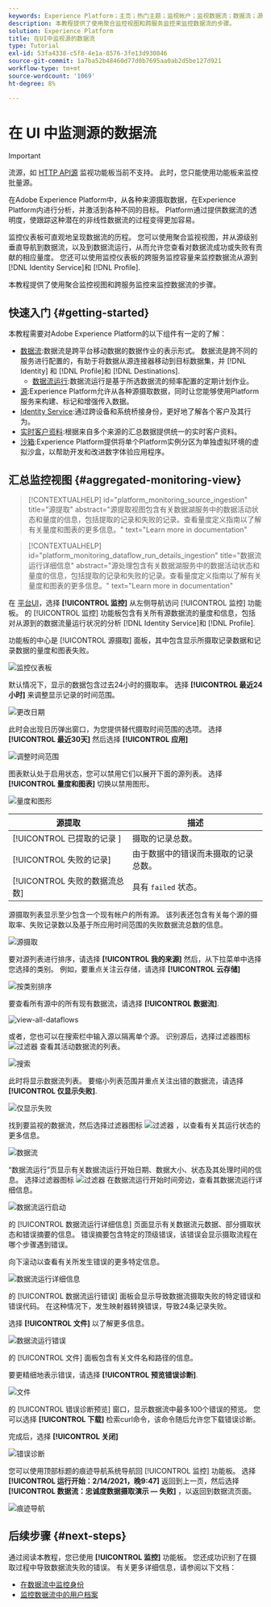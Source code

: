 ```yaml
---
keywords: Experience Platform；主页；热门主题；监视帐户；监视数据流；数据流；源
description: 本教程提供了使用聚合监控视图和跨服务监控来监控数据流的步骤。
solution: Experience Platform
title: 在UI中监视源的数据流
type: Tutorial
exl-id: 53fa4338-c5f8-4e1a-8576-3fe13d930846
source-git-commit: 1a7ba52b48460d77d0b7695aa0ab2d5be127d921
workflow-type: tm+mt
source-wordcount: '1069'
ht-degree: 8%

---
```


# 在 UI 中监测源的数据流

>[!IMPORTANT]
>
>流源，如 [HTTP API源](../../sources/connectors/streaming/http.md) 监视功能板当前不支持。 此时，您只能使用功能板来监控批量源。

在Adobe Experience Platform中，从各种来源摄取数据，在Experience Platform内进行分析，并激活到各种不同的目标。 Platform通过提供数据流的透明度，使跟踪这种潜在的非线性数据流的过程变得更加容易。

监控仪表板可直观地呈现数据流的历程。 您可以使用聚合监视视图，并从源级别垂直导航到数据流，以及到数据流运行，从而允许您查看对数据流成功或失败有贡献的相应量度。 您还可以使用监控仪表板的跨服务监控容量来监控数据流从源到 [!DNL Identity Service]和 [!DNL Profile].

本教程提供了使用聚合监控视图和跨服务监控来监控数据流的步骤。

## 快速入门 {#getting-started}

本教程需要对Adobe Experience Platform的以下组件有一定的了解：

* [数据流](../home.md):数据流是跨平台移动数据的数据作业的表示形式。 数据流是跨不同的服务进行配置的，有助于将数据从源连接器移动到目标数据集，并 [!DNL Identity] 和 [!DNL Profile]和 [!DNL Destinations].
   * [数据流运行](../../sources/notifications.md):数据流运行是基于所选数据流的频率配置的定期计划作业。
* [源](../../sources/home.md):Experience Platform允许从各种源摄取数据，同时让您能够使用Platform服务来构建、标记和增强传入数据。
* [Identity Service](../../identity-service/home.md):通过跨设备和系统桥接身份，更好地了解各个客户及其行为。
* [实时客户资料](../../profile/home.md):根据来自多个来源的汇总数据提供统一的实时客户资料。
* [沙箱](../../sandboxes/home.md):Experience Platform提供将单个Platform实例分区为单独虚拟环境的虚拟沙盒，以帮助开发和改进数字体验应用程序。

## 汇总监控视图 {#aggregated-monitoring-view}

>[!CONTEXTUALHELP]
>id="platform_monitoring_source_ingestion"
>title="源提取"
>abstract="源提取视图包含有关数据湖服务中的数据活动状态和量度的信息，包括提取的记录和失败的记录。查看量度定义指南以了解有关量度和图表的更多信息。"
>text="Learn more in documentation"

>[!CONTEXTUALHELP]
>id="platform_monitoring_dataflow_run_details_ingestion"
>title="数据流运行详细信息"
>abstract="源处理包含有关数据湖服务中的数据活动状态和量度的信息，包括提取的记录和失败的记录。查看量度定义指南以了解有关量度和图表的更多信息。"
>text="Learn more in documentation"

在 [平台UI](https://platform.adobe.com)，选择 **[!UICONTROL 监控]** 从左侧导航访问 [!UICONTROL 监控] 功能板。 的 [!UICONTROL 监控] 功能板包含有关所有源数据流的量度和信息，包括对从源到的数据流量运行状况的分析 [!DNL Identity Service]和 [!DNL Profile].

功能板的中心是 [!UICONTROL 源摄取] 面板，其中包含显示所摄取记录数据和记录数据的量度和图表失败。

![监控仪表板](../assets/ui/monitor-sources/monitoring-dashboard.png)

默认情况下，显示的数据包含过去24小时的摄取率。 选择 **[!UICONTROL 最近24小时]** 来调整显示记录的时间范围。

![更改日期](../assets/ui/monitor-sources/change-date.png)

此时会出现日历弹出窗口，为您提供替代摄取时间范围的选项。 选择 **[!UICONTROL 最近30天]** 然后选择 **[!UICONTROL 应用]**

![调整时间范围](../assets/ui/monitor-sources/adjust-timeframe.png)

图表默认处于启用状态，您可以禁用它们以展开下面的源列表。 选择 **[!UICONTROL 量度和图表]** 切换以禁用图形。

![量度和图形](../assets/ui/monitor-sources/metrics-graphs.png)

| 源提取 | 描述 |
| ---------------- | ----------- |
| [!UICONTROL 已提取的记录 ] | 摄取的记录总数。 |
| [!UICONTROL 失败的记录] | 由于数据中的错误而未摄取的记录总数。 |
| [!UICONTROL 失败的数据流总数] | 具有 `failed` 状态。 |

源摄取列表显示至少包含一个现有帐户的所有源。 该列表还包含有关每个源的摄取率、失败记录数以及基于所应用时间范围的失败数据流总数的信息。

![源摄取](../assets/ui/monitor-sources/source-ingestion.png)

要对源列表进行排序，请选择 **[!UICONTROL 我的来源]** 然后，从下拉菜单中选择您选择的类别。 例如，要重点关注云存储，请选择  **[!UICONTROL 云存储]**

![按类别排序](../assets/ui/monitor-sources/sort-by-category.png)

要查看所有源中的所有现有数据流，请选择 **[!UICONTROL 数据流]**.

![view-all-dataflows](../assets/ui/monitor-sources/view-all-dataflows.png)

或者，您也可以在搜索栏中输入源以隔离单个源。 识别源后，选择过滤器图标 ![过滤器](../assets/ui/monitor-sources/filter.png) 查看其活动数据流的列表。

![搜索](../assets/ui/monitor-sources/search.png)

此时将显示数据流列表。 要缩小列表范围并重点关注出错的数据流，请选择 **[!UICONTROL 仅显示失败]**.

![仅显示失败](../assets/ui/monitor-sources/show-failures-only.png)

找到要监视的数据流，然后选择过滤器图标 ![过滤器](../assets/ui/monitor-sources/filter.png) ，以查看有关其运行状态的更多信息。

![数据流](../assets/ui/monitor-sources/dataflow.png)

“数据流运行”页显示有关数据流运行开始日期、数据大小、状态及其处理时间的信息。 选择过滤器图标 ![过滤器](../assets/ui/monitor-sources/filter.png) 在数据流运行开始时间旁边，查看其数据流运行详细信息。

![数据流运行启动](../assets/ui/monitor-sources/dataflow-run-start.png)

的 [!UICONTROL 数据流运行详细信息] 页面显示有关数据流元数据、部分摄取状态和错误摘要的信息。 错误摘要包含特定的顶级错误，该错误会显示摄取流程在哪个步骤遇到错误。

向下滚动以查看有关所发生错误的更多特定信息。

![数据流运行详细信息](../assets/ui/monitor-sources/dataflow-run-details.png)

的 [!UICONTROL 数据流运行错误] 面板会显示导致数据流摄取失败的特定错误和错误代码。 在这种情况下，发生映射器转换错误，导致24条记录失败。

选择 **[!UICONTROL 文件]** 以了解更多信息。

![数据流运行错误](../assets/ui/monitor-sources/dataflow-run-errors.png)

的 [!UICONTROL 文件] 面板包含有关文件名和路径的信息。

要更精细地表示错误，请选择 **[!UICONTROL 预览错误诊断]**.

![文件](../assets/ui/monitor-sources/files.png)

的 [!UICONTROL 错误诊断预览] 窗口，显示数据流中最多100个错误的预览。 您可以选择 **[!UICONTROL 下载]** 检索curl命令，该命令随后允许您下载错误诊断。

完成后，选择 **[!UICONTROL 关闭]**

![错误诊断](../assets/ui/monitor-sources/error-diagnostics.png)

您可以使用顶部标题的痕迹导航系统导航回 [!UICONTROL 监控] 功能板。 选择 **[!UICONTROL 运行开始：2/14/2021，晚9:47]** 返回到上一页，然后选择 **[!UICONTROL 数据流：忠诚度数据摄取演示 — 失败]** ，以返回到数据流页面。

![痕迹导航](../assets/ui/monitor-sources/breadcrumbs.png)

## 后续步骤 {#next-steps}

通过阅读本教程，您已使用 **[!UICONTROL 监控]** 功能板。 您还成功识别了在摄取过程中导致数据流失败的错误。 有关更多详细信息，请参阅以下文档：

* [在数据流中监控身份](./monitor-identities.md)
* [监控数据流中的用户档案](./monitor-profiles.md)
